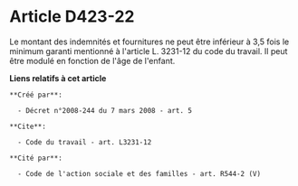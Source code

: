 # Article D423-22

Le montant des indemnités et fournitures ne peut être inférieur à 3,5 fois le minimum garanti mentionné à l'article L.
3231-12 du code du travail. Il peut être modulé en fonction de l'âge de l'enfant.

**Liens relatifs à cet article**

	**Créé par**:

	  - Décret n°2008-244 du 7 mars 2008 - art. 5

	**Cite**:

	  - Code du travail - art. L3231-12

	**Cité par**:

	  - Code de l'action sociale et des familles - art. R544-2 (V)
